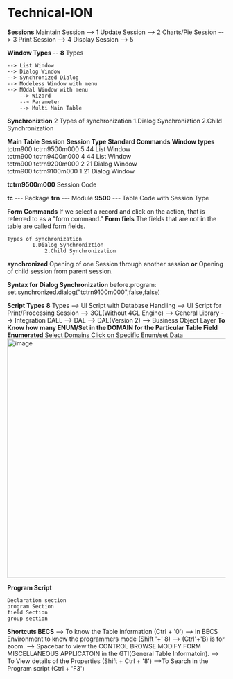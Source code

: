 # Technical-ION
**Sessions**
Maintain Session	-->	1
Update Session		-->	2
Charts/Pie Session	-->	3
Print Session		-->	4
Display Session		-->	5


**Window Types**  -- **8** Types

	--> List Window
 	--> Dialog Window
  	--> Synchronized Dialog
  	--> Modeless Window with menu
   	--> MOdal Window with menu
    	--> Wizard
     	--> Parameter
      	--> Multi Main Table

**Synchroniztion** 2 Types of synchronization
 			1.Dialog Synchroniztion
    			2.Child Synchronization



**Main Table**              **Session**         **Session Type**      **Standard Commands**           **Window types**
    tctrn900             tctrn9500m000                    5                   44                        List Window   
    tctrn900             tctrn9400m000                    4                   44                        List Window   
    tctrn900             tctrn9200m000                    2                   21                        Dialog Window   
    tctrn900             tctrn9100m000                    1                   21                        Dialog Window   



**tctrn9500m000**    Session Code

**tc**     --- Package
**trn**    --- Module
**9500**   --- Table Code with Session Type


**Form Commands**  If we select a record and click on the action, that is referred to as a "form command."
**Form fiels**    The fields that are not in the table are called form fields.

	Types of synchronization
 			1.Dialog Synchroniztion
    			2.Child Synchronization


**synchronized** Opening of one Session through another session **or** Opening of child session from parent session.

**Syntax for Dialog Synchronization**              before.program:
	set.synchronized.dialog("tctrn9100m000",false,false)

 **Script Types**	**8** Types
		--> UI Script with Database Handling
  		--> UI Script for Print/Processing Session
    		--> 3GL(Without 4GL Engine)
      		--> General Library
		--> Integration DALL
  		--> DAL
    		--> DAL(Version 2)
      		--> Business Object Layer
**To Know how many ENUM/Set in the DOMAIN for the Particular Table Field Enumerated** 
	Select Domains
 	Click on Specific
  	Enum/set Data
   	<img width="552" alt="image" src="https://github.com/pavanthota97/Technical-ION/assets/106645385/13ba41e7-ae95-46f3-951b-9ebc4bf18b16">

 	

 **Program Script**

 	Declaration section
  	program Section
   	field Section
   	group section
    

**Shortcuts BECS**
--> To know the Table information (Ctrl + '0')
--> In BECS Environment to know the programmers mode (Shift '+' 8)
--> (Ctrl'+'B) is for zoom.
--> Spacebar to view the CONTROL	BROWSE	MODIFY	FORM	MISCELLANEOUS	APPLICATOIN in the GTI(General Table Informatoin).
--> To View details of the Properties (Shift + Ctrl + '8')
-->To Search in the Program script (Ctrl + 'F3')

